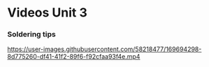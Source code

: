 # Videos Unit 3

### Soldering tips

https://user-images.githubusercontent.com/58218477/169694298-8d775260-df41-41f2-89f6-f92cfaa93f4e.mp4

